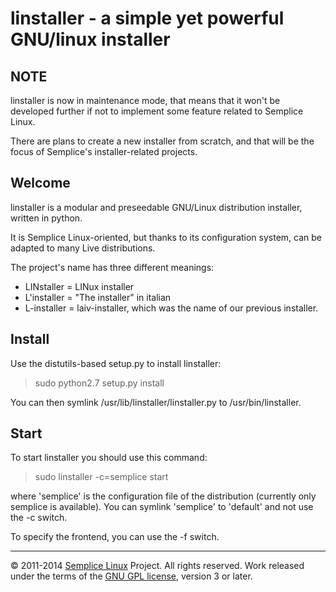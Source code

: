 linstaller - a simple yet powerful GNU/linux installer
======================================================

NOTE
----

linstaller is now in maintenance mode, that means that it won't be developed
further if not to implement some feature related to Semplice Linux.

There are plans to create a new installer from scratch, and that will be the
focus of Semplice's installer-related projects.

Welcome
-------

linstaller is a modular and preseedable GNU/Linux distribution
installer, written in python.

It is Semplice Linux-oriented, but thanks to its configuration
system, can be adapted to many Live distributions.

The project's name has three different meanings:
 * LINstaller = LINux installer
 * L'installer = "The installer" in italian
 * L-installer = laiv-installer, which was the name of our
   previous installer.

Install
-------

Use the distutils-based setup.py to install linstaller:

> sudo python2.7 setup.py install

You can then symlink /usr/lib/linstaller/linstaller.py to /usr/bin/linstaller.

Start
-----

To start linstaller you should use this command:

> sudo linstaller -c=semplice start

where 'semplice' is the configuration file of the distribution (currently
only semplice is available).
You can symlink 'semplice' to 'default' and not use the -c switch.

To specify the frontend, you can use the -f switch.

---------------------------------------

&copy; 2011-2014 [Semplice Linux](http://semplice-linux.org) Project. All rights reserved.
Work released under the terms of the [GNU GPL license](http://www.gnu.org/licenses/gpl.html), version 3 or later.
